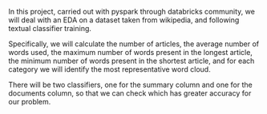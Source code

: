 In this project, carried out with pyspark through databricks community, we will deal with an EDA on a dataset taken from wikipedia, and following textual classifier training. 

Specifically, we will calculate the number of articles, the average number of words used, the maximum number of words present in the longest article, the minimum number of words present in the shortest article, and for each category we will identify the most representative word cloud.

There will be two classifiers, one for the summary column and one for the documents column, so that we can check which has greater accuracy for our problem.
